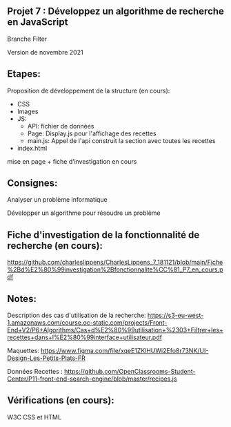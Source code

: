 

## Projet 7 : Développez un algorithme de recherche en JavaScript
Branche Filter

Version de novembre 2021


## Etapes:

Proposition de développement de la structure (en cours):
- CSS
- Images
- JS: 
  - API: fichier de données
  - Page: Display.js pour l'affichage des recettes
  - main.js: Appel de l'api construit la section avec toutes les recettes
- index.html

mise en page + fiche d’investigation en cours


## Consignes:

Analyser un problème informatique

Développer un algorithme pour résoudre un problème

## Fiche d'investigation de la fonctionnalité de recherche (en cours):

https://github.com/charleslippens/CharlesLippens_7_181121/blob/main/Fiche%2Bd%E2%80%99investigation%2Bfonctionnalite%CC%81_P7_en_cours.pdf


## Notes:

Description des cas d'utilisation de la recherche: https://s3-eu-west-1.amazonaws.com/course.oc-static.com/projects/Front-End+V2/P6+Algorithms/Cas+d%E2%80%99utilisation+%2303+Filtrer+les+recettes+dans+l%E2%80%99interface+utilisateur.pdf

Maquettes: https://www.figma.com/file/xqeE1ZKlHUWi2Efo8r73NK/UI-Design-Les-Petits-Plats-FR

Données Recettes : https://github.com/OpenClassrooms-Student-Center/P11-front-end-search-engine/blob/master/recipes.js

## Vérifications (en cours):

W3C CSS et HTML
